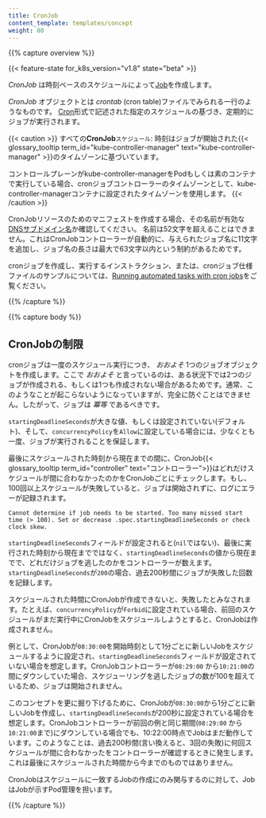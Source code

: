 ```yaml
---
title: CronJob
content_template: templates/concept
weight: 80
---
```


{{% capture overview %}}

{{< feature-state for_k8s_version="v1.8" state="beta" >}}

_CronJob_ は時刻ベースのスケジュールによって[Job](/docs/concepts/workloads/controllers/jobs-run-to-completion/)を作成します。

_CronJob_ オブジェクトとは _crontab_ (cron table)ファイルでみられる一行のようなものです。
[Cron](https://ja.wikipedia.org/wiki/Cron)形式で記述された指定のスケジュールの基づき、定期的にジョブが実行されます。

{{< caution >}}
すべての**CronJob**`スケジュール`: 時刻はジョブが開始された{{< glossary_tooltip term_id="kube-controller-manager" text="kube-controller-manager" >}}のタイムゾーンに基づいています。

コントロールプレーンがkube-controller-managerをPodもしくは素のコンテナで実行している場合、cronジョブコントローラーのタイムゾーンとして、kube-controller-managerコンテナに設定されたタイムゾーンを使用します。
{{< /caution >}}

CronJobリソースのためのマニフェストを作成する場合、その名前が有効な[DNSサブドメイン名](/ja/docs/concepts/overview/working-with-objects/names#dns-subdomain-names)か確認してください。
名前は52文字を超えることはできません。これはCronJobコントローラーが自動的に、与えられたジョブ名に11文字を追加し、ジョブ名の長さは最大で63文字以内という制約があるためです。

cronジョブを作成し、実行するインストラクション、または、cronジョブ仕様ファイルのサンプルについては、[Running automated tasks with cron jobs](/docs/tasks/job/automated-tasks-with-cron-jobs)をご覧ください。

{{% /capture %}}

{{% capture body %}}

## CronJobの制限

cronジョブは一度のスケジュール実行につき、 _おおよそ_ 1つのジョブオブジェクトを作成します。ここで _おおよそ_ と言っているのは、ある状況下では2つのジョブが作成される、もしくは1つも作成されない場合があるためです。通常、このようなことが起こらないようになっていますが、完全に防ぐことはできません。したがって、ジョブは _冪等_ であるべきです。

`startingDeadlineSeconds`が大きな値、もしくは設定されていない(デフォルト)、そして、`concurrencyPolicy`を`Allow`に設定している場合には、少なくとも一度、ジョブが実行されることを保証します。

最後にスケジュールされた時刻から現在までの間に、CronJob{{< glossary_tooltip term_id="controller" text="コントローラー">}}はどれだけスケジュールが間に合わなかったのかをCronJobごとにチェックします。もし、100回以上スケジュールが失敗していると、ジョブは開始されずに、ログにエラーが記録されます。

````
Cannot determine if job needs to be started. Too many missed start time (> 100). Set or decrease .spec.startingDeadlineSeconds or check clock skew.
````

`startingDeadlineSeconds`フィールドが設定されると(`nil`ではない)、最後に実行された時刻から現在までではなく、`startingDeadlineSeconds`の値から現在までで、どれだけジョブを逃したのかをコントローラーが数えます。 `startingDeadlineSeconds`が`200`の場合、過去200秒間にジョブが失敗した回数を記録します。

スケジュールされた時間にCronJobが作成できないと、失敗したとみなされます。たとえば、`concurrencyPolicy`が`Forbid`に設定されている場合、前回のスケジュールがまだ実行中にCronJobをスケジュールしようとすると、CronJobは作成されません。

例として、CronJobが`08:30:00`を開始時刻として1分ごとに新しいJobをスケジュールするように設定され、`startingDeadlineSeconds`フィールドが設定されていない場合を想定します。CronJobコントローラーが`08:29:00` から`10:21:00`の間にダウンしていた場合、スケジューリングを逃したジョブの数が100を超えているため、ジョブは開始されません。

このコンセプトを更に掘り下げるために、CronJobが`08:30:00`から1分ごとに新しいJobを作成し、`startingDeadlineSeconds`が200秒に設定されている場合を想定します。CronJobコントローラーが前回の例と同じ期間(`08:29:00` から`10:21:00`まで)にダウンしている場合でも、10:22:00時点でJobはまだ動作しています。このようなことは、過去200秒間(言い換えると、3回の失敗)に何回スケジュールが間に合わなかったをコントローラーが確認するときに発生します。これは最後にスケジュールされた時間から今までのものではありません。

CronJobはスケジュールに一致するJobの作成にのみ関与するのに対して、JobはJobが示すPod管理を担います。

{{% /capture %}}
